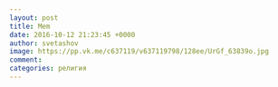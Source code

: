 ```yaml
--- 
layout: post 
title: Mem 
date: 2016-10-12 21:23:45 +0000 
author: svetashov 
image: https://pp.vk.me/c637119/v637119798/128ee/UrGf_63839o.jpg
comment: 
categories: религия
---
```

